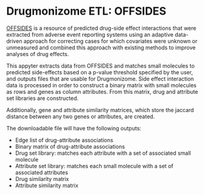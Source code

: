 # Drugmonizome ETL: OFFSIDES

[OFFSIDES](https://purl.stanford.edu/zq918jm7358) is a resource of predicted drug-side effect interactions that were extracted from adverse event reporting systems using an adaptive data-driven approach for correcting cases for which covariates were unknown or unmeasured and combined this approach with existing methods to improve analyses of drug effects.

This appyter extracts data from OFFSIDES and matches small molecules to predicted side-effects based on a p-value threshold specified by the user, and outputs files that are usable for Drugmonizome. Side effect interaction data is processed in order to construct a binary matrix with small molecules as rows and genes as column attributes. From this matrix, drug and attribute set libraries are constructed.

Additionally, gene and attribute similarity matrices, which store the jaccard distance between any two genes or attributes, are created.

The downloadable file will have the following outputs:
* Edge list of drug-attribute associations
* Binary matrix of drug-attribute associations
* Drug set library: matches each attribute with a set of associated small molecule
* Attribute set library: matches each small molecule with a set of associated attributes
* Drug similarity matrix
* Attribute similarity matrix